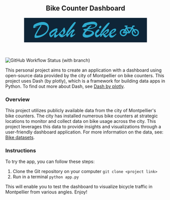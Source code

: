 <div align="center">

## Bike Counter Dashboard

![bike](static/bike3.jpg)
</div>

<!-- <figure align="center">
  <img src="static/bike3.jpg" alt="bike">
</figure> -->

<br>

![GitHub Workflow Status (with branch)](https://img.shields.io/github/actions/workflow/status/mohamedfattouhy/DashBike/ci.yaml?branch=main)

This personal project aims to create an application with a dashboard using open-source data provided by the city of Montpellier on bike counters. This project uses Dash (by plotly), which is a framework for building data apps in Python. To find out more about Dash, see [Dash by plotly](https://dash.plotly.com/).

### Overview
This project utilizes publicly available data from the city of Montpellier's bike counters. The city has installed numerous bike counters at strategic locations to monitor and collect data on bike usage across the city. This project leverages this data to provide insights and visualizations through a user-friendly dashboard application. For more information on the data, see: [Bike datasets](https://data.montpellier3m.fr/dataset/comptages-velo-et-pieton-issus-des-compteurs-de-velo).

### Instructions
To try the app, you can follow these steps:

1. Clone the Git repository on your computer `git clone <project link>`
2. Run in a terminal `python app.py`

This will enable you to test the dashboard to visualize bicycle traffic in Montpellier from various angles. Enjoy!